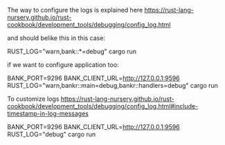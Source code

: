 The way to configure the logs is explained here 
https://rust-lang-nursery.github.io/rust-cookbook/development_tools/debugging/config_log.html


and should belike this in this case:

RUST_LOG="warn,bank::*=debug" cargo run

if we want to configure application too:

BANK_PORT=9296 BANK_CLIENT_URL=http://127.0.0.1:9596 RUST_LOG="warn,bankr::main=debug,bankr::handlers=debug" cargo run


To customize logs 
https://rust-lang-nursery.github.io/rust-cookbook/development_tools/debugging/config_log.html#include-timestamp-in-log-messages


BANK_PORT=9296 BANK_CLIENT_URL=http://127.0.0.1:9596 RUST_LOG="debug" cargo run